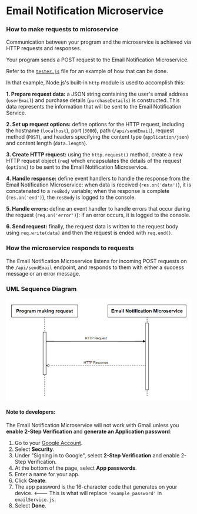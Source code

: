 # Email Notification Microservice

### How to make requests to microservice

Communication between your program and the microservice is achieved via HTTP requests and responses.

Your program sends a POST request to the Email Notification Microservice.

Refer to the [`tester.js`](https://github.com/dreniff3/osu-cs361-microservice/blob/main/tester.js "Test File") file for an example of how that can be done.

In that example, Node.js's built-in `http` module is used to accomplish this:

**1. Prepare request data:** a JSON string containing the user's email address (`userEmail`) and purchase details (`purchaseDetails`) is constructed. This data represents the information that will be sent to the Email Notification Service.

**2. Set up request options:** define options for the HTTP request, including the hostname (`localhost`), port (`3000`), path (`/api/sendEmail`), request method (`POST`), and headers specifying the content type (`application/json`) and content length (`data.length`).

**3. Create HTTP request:** using the `http.request()` method, create a new HTTP request object (`req`) which encapsulates the details of the request (`options`) to be sent to the Email Notification Microservice.

**4. Handle response:** define event handlers to handle the response from the Email Notification Microservice: when data is received (`res.on('data')`), it is concatenated to a `resBody` variable; when the response is complete (`res.on('end')`), the `resBody` is logged to the console.

**5. Handle errors:** define an event handler to handle errors that occur during the request (`req.on('error')`): if an error occurs, it is logged to the console.

**6. Send request:** finally, the request data is written to the request body using `req.write(data)` and then the request is ended with `req.end()`.

### How the microservice responds to requests

The Email Notification Microservice listens for incoming POST requests on the `/api/sendEmail` endpoint, and responds to them with either a success message or an error message.

### UML Sequence Diagram

![UML diagram](microserviceUMLdiagram.png)

#### Note to developers:

The Email Notification Microservice will not work with Gmail unless you **enable 2-Step Verification** and **generate an Application password**:

1. Go to your [Google Account](https://myaccount.google.com/).
2. Select **Security**.
3. Under "Signing in to Google", select **2-Step Verification** and enable 2-Step Verification.
4. At the bottom of the page, select **App passwords**.
5. Enter a name for your app.
6. Click **Create**.
7. The app password is the 16-character code that generates on your device. <--- This is what will replace `'example_password'` in `emailService.js`.
8. Select **Done**.
